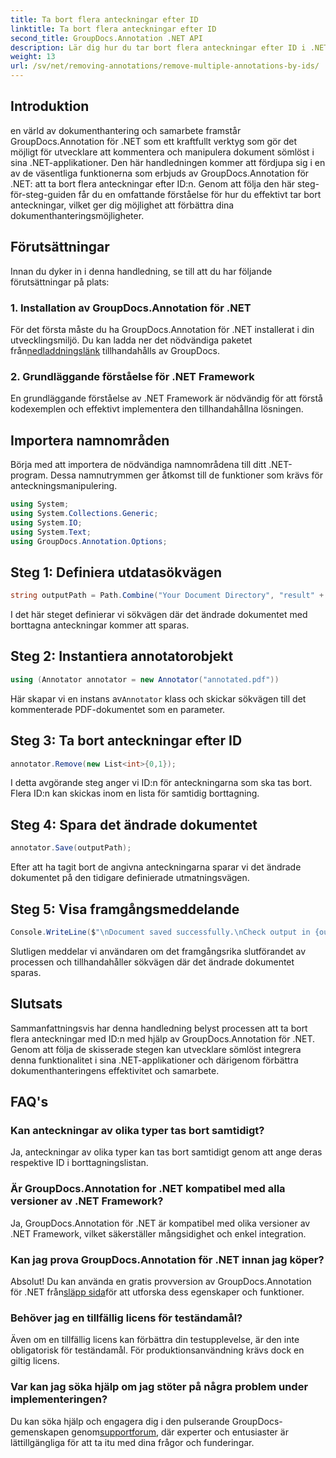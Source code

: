 ```yaml
---
title: Ta bort flera anteckningar efter ID
linktitle: Ta bort flera anteckningar efter ID
second_title: GroupDocs.Annotation .NET API
description: Lär dig hur du tar bort flera anteckningar efter ID i .NET med GroupDocs.Annotation, vilket förbättrar dina dokumenthanteringsmöjligheter utan ansträngning.
weight: 13
url: /sv/net/removing-annotations/remove-multiple-annotations-by-ids/
---
```

## Introduktion
en värld av dokumenthantering och samarbete framstår GroupDocs.Annotation för .NET som ett kraftfullt verktyg som gör det möjligt för utvecklare att kommentera och manipulera dokument sömlöst i sina .NET-applikationer. Den här handledningen kommer att fördjupa sig i en av de väsentliga funktionerna som erbjuds av GroupDocs.Annotation för .NET: att ta bort flera anteckningar efter ID:n. Genom att följa den här steg-för-steg-guiden får du en omfattande förståelse för hur du effektivt tar bort anteckningar, vilket ger dig möjlighet att förbättra dina dokumenthanteringsmöjligheter.
## Förutsättningar
Innan du dyker in i denna handledning, se till att du har följande förutsättningar på plats:
### 1. Installation av GroupDocs.Annotation för .NET
 För det första måste du ha GroupDocs.Annotation för .NET installerat i din utvecklingsmiljö. Du kan ladda ner det nödvändiga paketet från[nedladdningslänk](https://releases.groupdocs.com/annotation/net/) tillhandahålls av GroupDocs.
### 2. Grundläggande förståelse för .NET Framework
En grundläggande förståelse av .NET Framework är nödvändig för att förstå kodexemplen och effektivt implementera den tillhandahållna lösningen.

## Importera namnområden
Börja med att importera de nödvändiga namnområdena till ditt .NET-program. Dessa namnutrymmen ger åtkomst till de funktioner som krävs för anteckningsmanipulering.
```csharp
using System;
using System.Collections.Generic;
using System.IO;
using System.Text;
using GroupDocs.Annotation.Options;
```

## Steg 1: Definiera utdatasökvägen
```csharp
string outputPath = Path.Combine("Your Document Directory", "result" + Path.GetExtension("input.pdf"));
```
I det här steget definierar vi sökvägen där det ändrade dokumentet med borttagna anteckningar kommer att sparas.
## Steg 2: Instantiera annotatorobjekt
```csharp
using (Annotator annotator = new Annotator("annotated.pdf"))
```
 Här skapar vi en instans av`Annotator` klass och skickar sökvägen till det kommenterade PDF-dokumentet som en parameter.
## Steg 3: Ta bort anteckningar efter ID
```csharp
annotator.Remove(new List<int>{0,1});
```
I detta avgörande steg anger vi ID:n för anteckningarna som ska tas bort. Flera ID:n kan skickas inom en lista för samtidig borttagning.
## Steg 4: Spara det ändrade dokumentet
```csharp
annotator.Save(outputPath);
```
Efter att ha tagit bort de angivna anteckningarna sparar vi det ändrade dokumentet på den tidigare definierade utmatningsvägen.
## Steg 5: Visa framgångsmeddelande
```csharp
Console.WriteLine($"\nDocument saved successfully.\nCheck output in {outputPath}.");
```
Slutligen meddelar vi användaren om det framgångsrika slutförandet av processen och tillhandahåller sökvägen där det ändrade dokumentet sparas.

## Slutsats
Sammanfattningsvis har denna handledning belyst processen att ta bort flera anteckningar med ID:n med hjälp av GroupDocs.Annotation för .NET. Genom att följa de skisserade stegen kan utvecklare sömlöst integrera denna funktionalitet i sina .NET-applikationer och därigenom förbättra dokumenthanteringens effektivitet och samarbete.
## FAQ's
### Kan anteckningar av olika typer tas bort samtidigt?
Ja, anteckningar av olika typer kan tas bort samtidigt genom att ange deras respektive ID i borttagningslistan.
### Är GroupDocs.Annotation for .NET kompatibel med alla versioner av .NET Framework?
Ja, GroupDocs.Annotation för .NET är kompatibel med olika versioner av .NET Framework, vilket säkerställer mångsidighet och enkel integration.
### Kan jag prova GroupDocs.Annotation för .NET innan jag köper?
 Absolut! Du kan använda en gratis provversion av GroupDocs.Annotation för .NET från[släpp sida](https://releases.groupdocs.com/)för att utforska dess egenskaper och funktioner.
### Behöver jag en tillfällig licens för teständamål?
Även om en tillfällig licens kan förbättra din testupplevelse, är den inte obligatorisk för teständamål. För produktionsanvändning krävs dock en giltig licens.
### Var kan jag söka hjälp om jag stöter på några problem under implementeringen?
 Du kan söka hjälp och engagera dig i den pulserande GroupDocs-gemenskapen genom[supportforum](https://forum.groupdocs.com/c/annotation/10), där experter och entusiaster är lättillgängliga för att ta itu med dina frågor och funderingar.